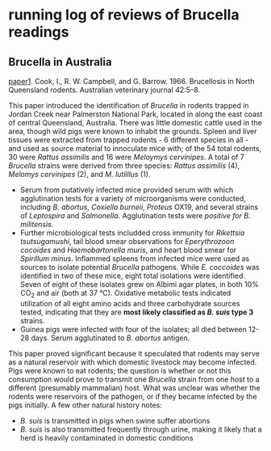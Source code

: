 # running log of reviews of Brucella readings

## Brucella in Australia
[paper1](http://onlinelibrary.wiley.com/doi/10.1111/j.1751-0813.1966.tb04603.x/abstract). Cook, I., R. W. Campbell, and G. Barrow. 1966. Brucellosis in North Queensland rodents. Australian veterinary journal 42:5–8.  

This paper introduced the identification of *Brucella* in rodents trapped in Jordan Creek near Palmerston National Park, located in along the east coast of central Queensland, Australia. There was little domestic cattle used in the area, though wild pigs were known to inhabit the grounds. Spleen and liver tissues were extracted from trapped rodents - 6 different species in all - and used as source material to innoculate mice with; of the 54 total rodents, 30 were *Rattus assimilis* and 16 were *Meloymys cervinipes*. A total of 7 *Brucella* strains were derived from three species: *Rattus assimilis* (4), *Melomys cervinipes* (2), and *M. lutilllus* (1).  

- Serum from putatively infected mice provided serum with which agglutination tests for a variety of microorganisms were conducted, including *B. abortus*, *Coxiella burneii*, *Proteus* OX19, and several strains of *Leptospira* and *Salmonella*. Agglutination tests were *positive for *B. militensis**.  
- Further microbiological tests includded cross immunity for *Rikettsia tsutsugamushi*, tail blood smear observations for *Eperythrozoon cocoides* and *Haemobartonella muris*, and heart blood smear for *Spirillum minus*. Inflammed spleens from infected mice were used as sources to isolate potential *Brucella* pathogens. While *E. coccoides* was identified in two of these mice, eight total isolations were identified. Seven of eight of these isolates grew on Albimi agar plates, in both 10% CO<sub>2</sub> and air (both at 37 °C). Oxidative metabolic tests indicated utilization of all eight amino acids and three carbohydrate sources tested, indicating that they are **most likely classified as *B. suis* type 3** strains.  
- Guinea pigs were infected with four of the isolates; all died between 12-28 days. Serum agglutinated to *B. abortus* antigen.

This paper proved significant because it speculated that rodents may serve as a natural reservoir with which domestic livestock may become infected. Pigs were known to eat rodents; the question is whether or not this consumption would prove to transmit one *Brucella* strain from one host to a different (presumably mammalian) host. What was unclear was whether the rodents were reservoirs of the pathogen, or if they became infected by the pigs initially. A few other natural history notes: 
- *B. suis* is transmitted in pigs when swine suffer abortions
- *B. suis* is also transmitted frequently through urine, making it likely that a herd is heavily contaminated in domestic conditions
